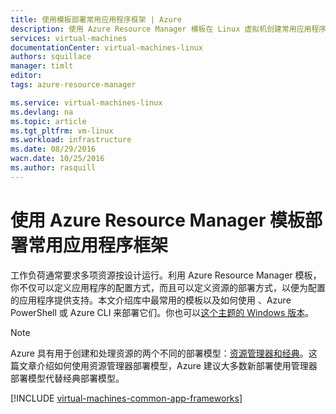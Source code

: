 ```yaml
---
title: 使用模板部署常用应用程序框架 | Azure
description: 使用 Azure Resource Manager 模板在 Linux 虚拟机创建常用应用程序框架，以便安装 Active Directory、Docker，等等。
services: virtual-machines
documentationCenter: virtual-machines-linux
authors: squillace
manager: timlt
editor: 
tags: azure-resource-manager

ms.service: virtual-machines-linux
ms.devlang: na
ms.topic: article
ms.tgt_pltfrm: vm-linux
ms.workload: infrastructure
ms.date: 08/29/2016
wacn.date: 10/25/2016
ms.author: rasquill
---
```


# 使用 Azure Resource Manager 模板部署常用应用程序框架

工作负荷通常要求多项资源按设计运行。利用 Azure Resource Manager 模板，你不仅可以定义应用程序的配置方式，而且可以定义资源的部署方式，以便为配置的应用程序提供支持。本文介绍库中最常用的模板以及如何使用 、Azure PowerShell 或 Azure CLI 来部署它们。你也可以[这个主题的 Windows 版本](./virtual-machines-windows-app-frameworks.md)。

> [!NOTE]
>Azure 具有用于创建和处理资源的两个不同的部署模型：[资源管理器和经典](../azure-resource-manager/resource-manager-deployment-model.md)。这篇文章介绍如何使用资源管理器部署模型，Azure 建议大多数新部署使用管理器部署模型代替经典部署模型。

[!INCLUDE [virtual-machines-common-app-frameworks](../../includes/virtual-machines-common-app-frameworks.md)]

<!---HONumber=Mooncake_0411_2016-->